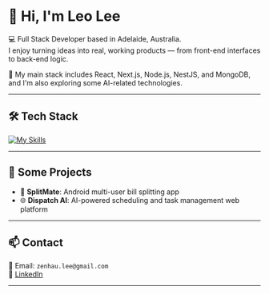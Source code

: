 # 👋 Hi, I'm Leo Lee

💻 Full Stack Developer based in Adelaide, Australia.  
I enjoy turning ideas into real, working products — from front-end interfaces to back-end logic.  

🚀 My main stack includes React, Next.js, Node.js, NestJS, and MongoDB, and I'm also exploring some AI-related technologies.

---

## 🛠️ Tech Stack
[![My Skills](https://skillicons.dev/icons?i=react,nextjs,ts,js,nodejs,nestjs,express,mongodb,mysql,firebase,aws,docker,postman,git,github,html,css,python,java,mui,tailwind,vite,sass,redux,jest,notion,slack,zeplin,jira)](https://skillicons.dev)

---

## 🚀 Some Projects
- 📱 **SplitMate**: Android multi-user bill splitting app  
- 🌐 **Dispatch AI**: AI-powered scheduling and task management web platform  

---

## 📫 Contact
📧 Email: `zenhau.lee@gmail.com`  
💼 [LinkedIn](https://www.linkedin.com/in/leo-li-aus)

---
